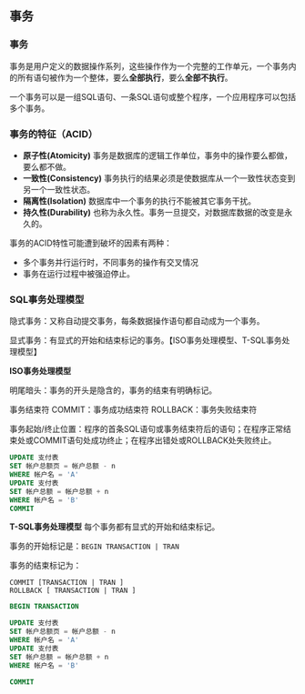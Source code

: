 ## 事务

### 事务

事务是用户定义的数据操作系列，这些操作作为一个完整的工作单元，一个事务内的所有语句被作为一个整体，要么**全部执行**，要么**全部不执行**。

一个事务可以是一组SQL语句、一条SQL语句或整个程序，一个应用程序可以包括多个事务。

### 事务的特征（ACID）

- **原子性(Atomicity)** 事务是数据库的逻辑工作单位，事务中的操作要么都做，要么都不做。
- **一致性(Consistency)** 事务执行的结果必须是使数据库从一个一致性状态变到另一个一致性状态。
- **隔离性(Isolation)** 数据库中一个事务的执行不能被其它事务干扰。
- **持久性(Durability)** 也称为永久性。事务一旦提交，对数据库数据的改变是永久的。

事务的ACID特性可能遭到破坏的因素有两种：
- 多个事务并行运行时，不同事务的操作有交叉情况
- 事务在运行过程中被强迫停止。

### SQL事务处理模型

隐式事务：又称自动提交事务，每条数据操作语句都自动成为一个事务。

显式事务：有显式的开始和结束标记的事务。【ISO事务处理模型、T-SQL事务处理模型】

**ISO事务处理模型**

明尾暗头：事务的开头是隐含的，事务的结束有明确标记。

事务结束符
COMMIT：事务成功结束符
ROLLBACK：事务失败结束符

事务起始/终止位置：程序的首条SQL语句或事务结束符后的语句；在程序正常结束处或COMMIT语句处成功终止；在程序出错处或ROLLBACK处失败终止。

```sql
UPDATE 支付表
SET 帐户总额页 = 帐户总额 - n
WHERE 帐户名 = 'A'
UPDATE 支付表
SET 帐户总额 = 帐户总额 + n
WHERE 帐户名 = 'B'
COMMIT
```

**T-SQL事务处理模型**
 每个事务都有显式的开始和结束标记。

事务的开始标记是：`BEGIN TRANSACTION | TRAN`

事务的结束标记为：

```
COMMIT [TRANSACTION | TRAN ]
ROLLBACK [ TRANSACTION | TRAN ]
```

```sql
BEGIN TRANSACTION

UPDATE 支付表
SET 帐户总额页 = 帐户总额 - n
WHERE 帐户名 = 'A'
UPDATE 支付表
SET 帐户总额 = 帐户总额 + n
WHERE 帐户名 = 'B'

COMMIT
```

